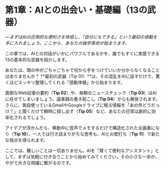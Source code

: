 # 第1章：AIとの出会い・基礎編（13の武器）

*―まずはAIの圧倒的な便利さを体感し、「自分にもできる」という最初の感動を手に入れましょう。ここから、あなたの独学革命が始まります。*

この章では、AIとの対話がいかにパワフルであるかを、誰でもすぐに実感できる13の基本的な武器を紹介します。

あなたは、頭の中がごちゃごちゃで何から手をつけていいか分からなくなることはありませんか？ **最初の武器（Tip 01）**は、その混乱をAIに話すだけで、驚くほどスッキリ整理してくれる「感動体験」から始まります。

面倒なWeb記事の要約（**Tip 02**）や、毎朝のニュースチェック（**Tip 03**）はAIに任せてしまいましょう。議事録の書き起こし（**Tip 04**）からも解放されます。さらに、普段使っているGmailやGoogleドライブに眠る情報を「あの件どうだっけ？」と聞くだけで瞬時に探し出す（**Tip 05**）など、あなたの日常は劇的に効率化されるでしょう。

アイデアが浮かんだら、移動中に音声でメモするだけで構造化された企画書になり（**Tip 10**）、一人では行き詰まりがちな思考も、AIとの壁打ち（**Tip 11**）で新たな視点を得られます。

ここでは、難しいことは一切ありません。AIを「賢くて便利なアシスタント」として、まずは気軽に付き合うことから始めてみてください。その小さな一歩が、やがて大きな飛躍に繋がるのです。